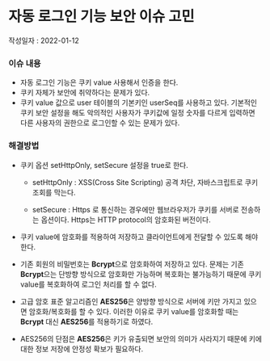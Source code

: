 # 자동 로그인 기능 보안 이슈 고민

작성일자 : 2022-01-12



### 이슈 내용 

- 자동 로그인 기능은 쿠키 value 사용해서 인증을 한다.
- 쿠키 자체가 보안에 취약하다는 문제가 있다.
- 쿠키 value 값으로 user 테이블의 기본키인 userSeq를 사용하고 있다. 기본적인 쿠키 보안 설정을 해도 악의적인 사용자가 쿠키값에 일정 숫자를 다르게 입력하면 다른 사용자의 권한으로 로그인할 수 있는 문제가 있다.



### 해결방법 

- 쿠키 옵션 setHttpOnly, setSecure 설정을 true로 한다.

  - setHttpOnly : XSS(Cross Site Scripting) 공격 차단, 자바스크립트로 쿠키 조회를 막는다.

  - setSecure   : Https 로 통신하는 경우에만 웹브라우저가 쿠키를 서버로 전송하는 옵션이다. Https는 HTTP protocol의 암호화된 버전이다.

- 쿠키 value에 암호화를 적용하여 저장하고 클라이언트에게 전달할 수 있도록 해야한다.

- 기존 회원의 비밀번호는 **Bcrypt**으로 암호화하여 저장하고 있다. 문제는 기존 **Bcrypt**으는 단방향 방식으로 암호화만 가능하며 복호화는 불가능하기 때문에 쿠키 value를 복호화하여 로그인 처리를 할 수 없다.

- 고급 암호 표준 알고리즘인 **AES256**은 양방향 방식으로 서버에 키만 가지고 있으면 암호화/복호화를 할 수 있다. 이러한 이유로 쿠키 value를 암호화할 때는 **Bcrypt** 대신 **AES256**를 적용하기로 하였다.

- AES256의 단점은 **AES256**은 키가 유출되면 보안의 의미가 사라지기 때문에 키에 대한 정보 저장에 안정성 확보가 필요하다.

